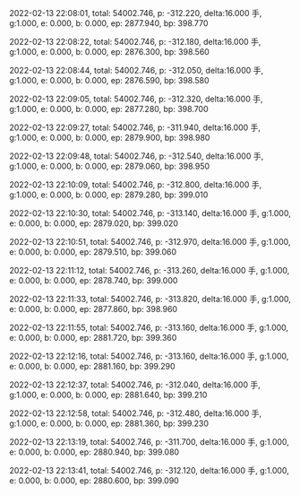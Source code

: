 2022-02-13 22:08:01, total: 54002.746, p: -312.220, delta:16.000 手, g:1.000, e: 0.000, b: 0.000, ep: 2877.940, bp: 398.770

2022-02-13 22:08:22, total: 54002.746, p: -312.180, delta:16.000 手, g:1.000, e: 0.000, b: 0.000, ep: 2876.300, bp: 398.560

2022-02-13 22:08:44, total: 54002.746, p: -312.050, delta:16.000 手, g:1.000, e: 0.000, b: 0.000, ep: 2876.590, bp: 398.580

2022-02-13 22:09:05, total: 54002.746, p: -312.320, delta:16.000 手, g:1.000, e: 0.000, b: 0.000, ep: 2877.280, bp: 398.700

2022-02-13 22:09:27, total: 54002.746, p: -311.940, delta:16.000 手, g:1.000, e: 0.000, b: 0.000, ep: 2879.900, bp: 398.980

2022-02-13 22:09:48, total: 54002.746, p: -312.540, delta:16.000 手, g:1.000, e: 0.000, b: 0.000, ep: 2879.060, bp: 398.950

2022-02-13 22:10:09, total: 54002.746, p: -312.800, delta:16.000 手, g:1.000, e: 0.000, b: 0.000, ep: 2879.280, bp: 399.010

2022-02-13 22:10:30, total: 54002.746, p: -313.140, delta:16.000 手, g:1.000, e: 0.000, b: 0.000, ep: 2879.020, bp: 399.020

2022-02-13 22:10:51, total: 54002.746, p: -312.970, delta:16.000 手, g:1.000, e: 0.000, b: 0.000, ep: 2879.510, bp: 399.060

2022-02-13 22:11:12, total: 54002.746, p: -313.260, delta:16.000 手, g:1.000, e: 0.000, b: 0.000, ep: 2878.740, bp: 399.000

2022-02-13 22:11:33, total: 54002.746, p: -313.820, delta:16.000 手, g:1.000, e: 0.000, b: 0.000, ep: 2877.860, bp: 398.960

2022-02-13 22:11:55, total: 54002.746, p: -313.160, delta:16.000 手, g:1.000, e: 0.000, b: 0.000, ep: 2881.720, bp: 399.360

2022-02-13 22:12:16, total: 54002.746, p: -313.160, delta:16.000 手, g:1.000, e: 0.000, b: 0.000, ep: 2881.160, bp: 399.290

2022-02-13 22:12:37, total: 54002.746, p: -312.040, delta:16.000 手, g:1.000, e: 0.000, b: 0.000, ep: 2881.640, bp: 399.210

2022-02-13 22:12:58, total: 54002.746, p: -312.480, delta:16.000 手, g:1.000, e: 0.000, b: 0.000, ep: 2881.360, bp: 399.230

2022-02-13 22:13:19, total: 54002.746, p: -311.700, delta:16.000 手, g:1.000, e: 0.000, b: 0.000, ep: 2880.940, bp: 399.080

2022-02-13 22:13:41, total: 54002.746, p: -312.120, delta:16.000 手, g:1.000, e: 0.000, b: 0.000, ep: 2880.600, bp: 399.090